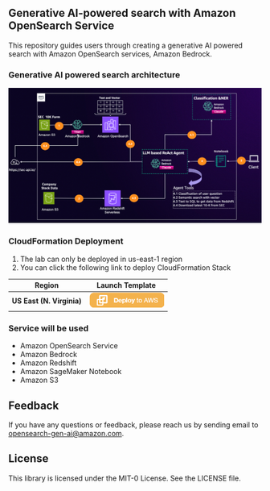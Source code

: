 ## Generative AI-powered search with Amazon OpenSearch Service

This repository guides users through creating a generative AI powered search with Amazon OpenSearch services, Amazon Bedrock.



### Generative AI powered search architecture
![generative ai powered search](./static/architecture.png)



### CloudFormation Deployment

1. The lab can only be deployed in us-east-1 region
2. You can click the following link to deploy CloudFormation Stack
  
|   Region  |   Launch Template |
|  ---------------------------   |   -----------------------  |
|  **US East (N. Virginia)**     | [![Deploy to AWS](./static/deploy-to-aws.png)](https://console.aws.amazon.com/cloudformation/home?region=us-east-1#/stacks/quickcreate?templateUrl=https://ws-assets-prod-iad-r-iad-ed304a55c2ca1aee.s3.us-east-1.amazonaws.com/df655552-1e61-4a6b-9dc4-c03eb94c6f75/generative-ai-powered-search.yaml&stackName=generative-ai-powered-search) |


### Service will be used

- Amazon OpenSearch Service
- Amazon Bedrock
- Amazon Redshift
- Amazon SageMaker Notebook
- Amazon S3

## Feedback

If you have any questions or feedback, please reach us by sending email to [opensearch-gen-ai@amazon.com](mailto:opensearch-gen-ai@amazon.com).

## License

This library is licensed under the MIT-0 License. See the LICENSE file.

